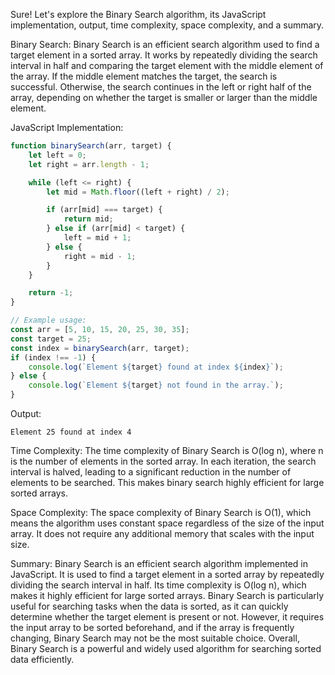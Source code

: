 Sure! Let's explore the Binary Search algorithm, its JavaScript implementation, output, time complexity, space complexity, and a summary.

Binary Search:
Binary Search is an efficient search algorithm used to find a target element in a sorted array. It works by repeatedly dividing the search interval in half and comparing the target element with the middle element of the array. If the middle element matches the target, the search is successful. Otherwise, the search continues in the left or right half of the array, depending on whether the target is smaller or larger than the middle element.

JavaScript Implementation:

```javascript
function binarySearch(arr, target) {
    let left = 0;
    let right = arr.length - 1;

    while (left <= right) {
        let mid = Math.floor((left + right) / 2);

        if (arr[mid] === target) {
            return mid;
        } else if (arr[mid] < target) {
            left = mid + 1;
        } else {
            right = mid - 1;
        }
    }

    return -1;
}

// Example usage:
const arr = [5, 10, 15, 20, 25, 30, 35];
const target = 25;
const index = binarySearch(arr, target);
if (index !== -1) {
    console.log(`Element ${target} found at index ${index}`);
} else {
    console.log(`Element ${target} not found in the array.`);
}
```

Output:
```
Element 25 found at index 4
```

Time Complexity:
The time complexity of Binary Search is O(log n), where n is the number of elements in the sorted array. In each iteration, the search interval is halved, leading to a significant reduction in the number of elements to be searched. This makes binary search highly efficient for large sorted arrays.

Space Complexity:
The space complexity of Binary Search is O(1), which means the algorithm uses constant space regardless of the size of the input array. It does not require any additional memory that scales with the input size.

Summary:
Binary Search is an efficient search algorithm implemented in JavaScript. It is used to find a target element in a sorted array by repeatedly dividing the search interval in half. Its time complexity is O(log n), which makes it highly efficient for large sorted arrays. Binary Search is particularly useful for searching tasks when the data is sorted, as it can quickly determine whether the target element is present or not. However, it requires the input array to be sorted beforehand, and if the array is frequently changing, Binary Search may not be the most suitable choice. Overall, Binary Search is a powerful and widely used algorithm for searching sorted data efficiently.